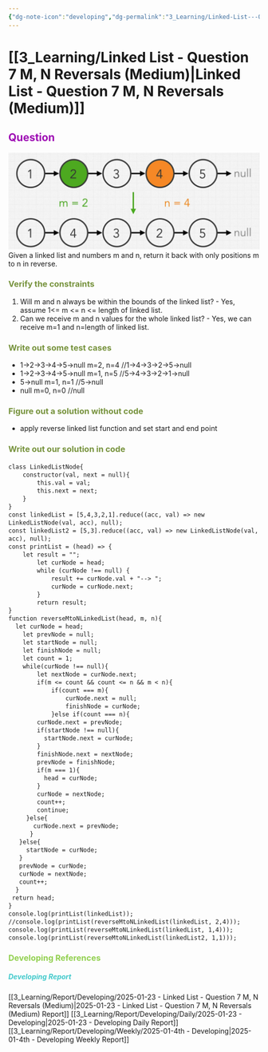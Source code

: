 ```yaml
---
{"dg-note-icon":"developing","dg-permalink":"3_Learning/Linked-List---Question-7-M,-N-Reversals-(Medium)","created-date":"2025-01-23 3:39:08 pm","date":"2025-01-23","type":"developing","tags":["developing"],"aliases":null,"name":"Linked List - Question 7 M, N Reversals (Medium)","courseName":"Master the Coding Interview Big Tech (FAANG) Interviews","dg-publish":true,"permalink":"/3_Learning/Linked-List---Question-7-M,-N-Reversals-(Medium)/","dgPassFrontmatter":true,"noteIcon":"developing"}
---
```



# [[3_Learning/Linked List - Question 7 M, N Reversals (Medium)\|Linked List - Question 7 M, N Reversals (Medium)]]
## <font color="#9d0ab3">Question</font>
![Utilities/Images/Pasted image 20250123154056.jpeg](/img/user/Utilities/Images/Pasted%20image%2020250123154056.jpeg)
Given a linked list and numbers m and n, return it back with only positions m to n in reverse.

### <font color="#76923c">Verify the constraints</font>
1. Will m and n always be within the bounds of the linked list? - Yes, assume 1<= m <= n <= length of linked list.
2. Can we receive m and n values for the whole linked list? - Yes, we can receive m=1 and n=length of linked list.

### <font color="#76923c">Write out some test cases</font>
- 1->2->3->4->5->null m=2, n=4 //1->4->3->2->5->null
- 1->2->3->4->5->null m=1, n=5 //5->4->3->2->1->null
- 5->null m=1, n=1 //5->null
- null m=0, n=0 //null

### <font color="#76923c">Figure out a solution without code</font>
- apply reverse linked list function and set start and end point

### <font color="#76923c">Write out our solution in code</font>
```run-js
class LinkedListNode{
	constructor(val, next = null){
		this.val = val;
		this.next = next;
	}
}
const linkedList = [5,4,3,2,1].reduce((acc, val) => new LinkedListNode(val, acc), null);
const linkedList2 = [5,3].reduce((acc, val) => new LinkedListNode(val, acc), null);
const printList = (head) => {
	let result = "";
        let curNode = head;
        while (curNode !== null) {
            result += curNode.val + "--> ";
            curNode = curNode.next;
        }
        return result;
}
function reverseMtoNLinkedList(head, m, n){
  let curNode = head;
    let prevNode = null;
    let startNode = null;
    let finishNode = null;
    let count = 1;
    while(curNode !== null){
        let nextNode = curNode.next;
        if(m <= count && count <= n && m < n){
            if(count === m){
                curNode.next = null;
                finishNode = curNode;
            }else if(count === n){
        curNode.next = prevNode;
        if(startNode !== null){
          startNode.next = curNode;
        }
        finishNode.next = nextNode;
        prevNode = finishNode;  
        if(m === 1){
          head = curNode;
        }
        curNode = nextNode;
        count++;
        continue;
     }else{
       curNode.next = prevNode;
      }
   }else{
     startNode = curNode;
   }
   prevNode = curNode;
   curNode = nextNode;
   count++;
  }
 return head;
}
console.log(printList(linkedList));
//console.log(printList(reverseMtoNLinkedList(linkedList, 2,4)));
console.log(printList(reverseMtoNLinkedList(linkedList, 1,4)));
console.log(printList(reverseMtoNLinkedList(linkedList2, 1,1)));
```


















### <font color="#92d050">Developing References</font>
##### <font color="#41c9cb">Developing Report</font>
[[3_Learning/Report/Developing/2025-01-23 - Linked List - Question 7 M, N Reversals (Medium)\|2025-01-23 - Linked List - Question 7 M, N Reversals (Medium) Report]]
[[3_Learning/Report/Developing/Daily/2025-01-23 - Developing\|2025-01-23 - Developing Daily Report]]
[[3_Learning/Report/Developing/Weekly/2025-01-4th - Developing\|2025-01-4th - Developing Weekly Report]]





